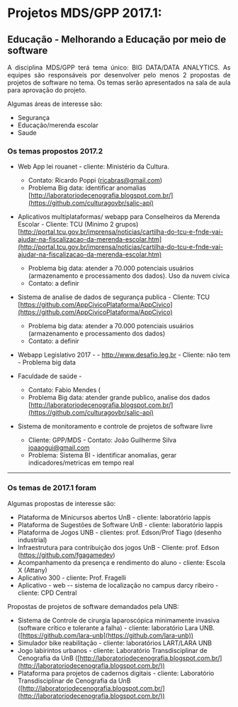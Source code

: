 # Projetos MDS/GPP 2017.1:

## Educação - Melhorando a Educação por meio de software

<p align="justify"> A disciplina MDS/GPP terá tema único: BIG DATA/DATA ANALYTICS. As equipes são responsáveis por desenvolver pelo menos 2 propostas de projetos de software no tema. Os temas serão apresentados na sala de aula para aprovação do projeto.</p> 

Algumas áreas de interesse são:

*  Segurança
*  Educação/merenda escolar
*  Saude

### Os temas propostos 2017.2
* Web App lei rouanet - cliente: Ministério da Cultura. 
     - Contato: Ricardo Poppi (ricabras@gmail.com)
     - Problema Big data: identificar anomalias
[http://laboratoriodecenografia.blogspot.com.br/](https://github.com/culturagovbr/salic-api)

* Aplicativos multiplataformas/ webapp para Conselheiros da Merenda Escolar - Cliente: TCU (Minimo 2 grupos)
[http://portal.tcu.gov.br/imprensa/noticias/cartilha-do-tcu-e-fnde-vai-ajudar-na-fiscalizacao-da-merenda-escolar.htm](http://portal.tcu.gov.br/imprensa/noticias/cartilha-do-tcu-e-fnde-vai-ajudar-na-fiscalizacao-da-merenda-escolar.htm)
     - Problema big data: atender a 70.000 potenciais usuários (armazenamento e processamento dos dados). Uso da nuvem civica
     - Contato: a definir

* Sistema de analise de dados de segurança publica - Cliente: TCU 
[https://github.com/AppCivicoPlataforma/AppCivico](https://github.com/AppCivicoPlataforma/AppCivico)
     - Problema big data: atender a 70.000 potenciais usuários (armazenamento e processamento dos dados)
     - Contato: a definir

* Webapp   Legislativo 2017 -
      - http://www.desafio.leg.br
      - Cliente: não tem
      - Problema big data
* Faculdade de saúde - 
     - Contato: Fabio Mendes (
     - Problema Big data: atender grande publico, analise dos dados
[http://laboratoriodecenografia.blogspot.com.br/](https://github.com/culturagovbr/salic-api)

* Sistema de monitoramento e controle de projetos de software livre
  - Cliente: GPP/MDS - Contato: João Guilherme Silva <joaaogui@gmail.com>
  - Problema: Sistema BI - identificar anomalias, gerar indicadores/metricas em tempo real

***

### Os temas de 2017.1 foram
Algumas propostas de interesse são:

* Plataforma de Minicursos abertos UnB -  cliente: laboratório lappis
* Plataforma de Sugestões de Software UnB - cliente: laboratório lappis 
* Plataforma de Jogos UNB - clientes: prof. Edson/Prof Tiago (desenho industrial)
* Infraestrutura para contribuição dos jogos UnB - Cliente: prof. Edson (https://github.com/fgagamedev)
* Acompanhamento da presença e rendimento do aluno - cliente: Escola X (Attany)
* Aplicativo 300 -  cliente: Prof. Fragelli
* Aplicativo - web -- sistema de localização no campus darcy ribeiro - cliente: CPD Central 

Propostas de projetos de software demandados pela UNB:

* Sistema de Controle de cirurgia laparoscópica minimamente invasiva (software crítico e tolerante a falha) - cliente: laboratório Lara UNB. ([https://github.com/lara-unb](https://github.com/lara-unb))
* Simulador bike reabilitação - cliente: laboratórios LART/LARA UNB
* Jogo labirintos urbanos - cliente:  Laboratório Transdisciplinar de Cenografia da UnB ([http://laboratoriodecenografia.blogspot.com.br/](http://laboratoriodecenografia.blogspot.com.br/))
* Plataforma para projetos de cadernos digitais - cliente:  Laboratório Transdisciplinar de Cenografia da UnB ([http://laboratoriodecenografia.blogspot.com.br/](http://laboratoriodecenografia.blogspot.com.br/))

